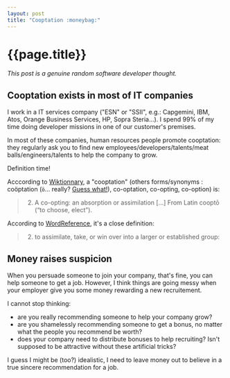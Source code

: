 ```yaml
---
layout: post
title: "Cooptation :moneybag:"
---
```


# {{page.title}}

*This post is a genuine random software developer thought.*

## Cooptation exists in most of IT companies

I work in a IT services company ("ESN" or "SSII", e.g.: Capgemini, IBM, Atos, Orange Business Services, HP, Sopra Steria...). I spend 99% of my time doing developer missions in one of our customer's premises.

In most of these companies, human resources people promote cooptation: they regularly ask you to find new employees/developers/talents/meat balls/engineers/talents to help the company to grow.

Definition time! 

Acccording to [Wiktionnary](https://en.wiktionary.org/wiki/cooptation), a "cooptation" (others forms/synonyms : coöptation (`ö`... really? [Guess what!](https://en.wiktionary.org/wiki/Category:English_terms_spelled_with_%C3%96)), co-optation, co-opting, co-option) is:
> 2. A co-opting: an absorption or assimilation
> [...]
> From Latin cooptō (“to choose, elect”).

According to [WordReference](https://www.wordreference.com/definition/cooptation), it's a close definition: 
> 2. to assimilate, take, or win over into a larger or established group:

## Money raises suspicion  

When you persuade someone to join your company, that's fine, you can help someone to get a job. However, I think things are going messy when your employer give you some money rewarding a new recruitement. 

I cannot stop thinking:

- are you really recommending someone to help your company grow? 
- are you shamelessly recommending someone to get a bonus, no matter what the people you recommend be worth? 
- does your company need to distribute bonuses to help recruiting? Isn't supposed to be attractive without these artificial tricks?

I guess I might be (too?) idealistic, I need to leave money out to believe in a true sincere recommendation for a job.